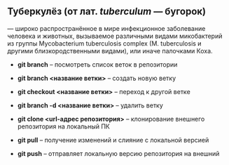 ## __Туберкулёз__ (от лат. _tuberculum_ — бугорок) 

— широко распространённое в мире инфекционное заболевание человека и животных, вызываемое различными видами микобактерий из группы Mycobacterium tuberculosis complex (M. tuberculosis и другими близкородственными видами), или иначе палочками Коха. 

* **git branch** – посмотреть список веток в репозитории
* **git branch <название ветки>** – создать новую ветку
* **git checkout <название ветки>** – переход к другой ветке
* **git branch -d <название ветки>** – удалить ветку

* **git clone <url-адрес репозитория>** – клонирование внешнего репозитория на
локальный ПК
* **git pull** – получение изменений и слияние с локальной версией
* **git push** – отправляет локальную версию репозитория на внешний